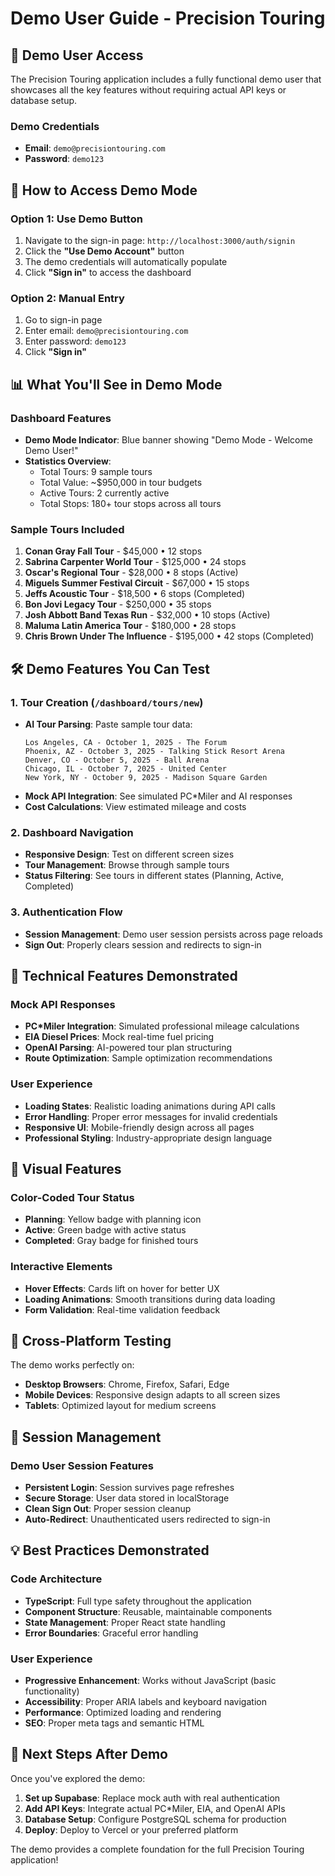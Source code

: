 # Demo User Guide - Precision Touring

## 🎯 Demo User Access

The Precision Touring application includes a fully functional demo user that showcases all the key features without requiring actual API keys or database setup.

### Demo Credentials
- **Email**: `demo@precisiontouring.com`
- **Password**: `demo123`

## 🚀 How to Access Demo Mode

### Option 1: Use Demo Button
1. Navigate to the sign-in page: `http://localhost:3000/auth/signin`
2. Click the **"Use Demo Account"** button
3. The demo credentials will automatically populate
4. Click **"Sign in"** to access the dashboard

### Option 2: Manual Entry
1. Go to sign-in page
2. Enter email: `demo@precisiontouring.com`
3. Enter password: `demo123`
4. Click **"Sign in"**

## 📊 What You'll See in Demo Mode

### Dashboard Features
- **Demo Mode Indicator**: Blue banner showing "Demo Mode - Welcome Demo User!"
- **Statistics Overview**: 
  - Total Tours: 9 sample tours
  - Total Value: ~$950,000 in tour budgets
  - Active Tours: 2 currently active
  - Total Stops: 180+ tour stops across all tours

### Sample Tours Included
1. **Conan Gray Fall Tour** - $45,000 • 12 stops
2. **Sabrina Carpenter World Tour** - $125,000 • 24 stops  
3. **Oscar's Regional Tour** - $28,000 • 8 stops (Active)
4. **Miguels Summer Festival Circuit** - $67,000 • 15 stops
5. **Jeffs Acoustic Tour** - $18,500 • 6 stops (Completed)
6. **Bon Jovi Legacy Tour** - $250,000 • 35 stops
7. **Josh Abbott Band Texas Run** - $32,000 • 10 stops (Active)
8. **Maluma Latin America Tour** - $180,000 • 28 stops
9. **Chris Brown Under The Influence** - $195,000 • 42 stops (Completed)

## 🛠️ Demo Features You Can Test

### 1. Tour Creation (`/dashboard/tours/new`)
- **AI Tour Parsing**: Paste sample tour data:
  ```
  Los Angeles, CA - October 1, 2025 - The Forum
  Phoenix, AZ - October 3, 2025 - Talking Stick Resort Arena
  Denver, CO - October 5, 2025 - Ball Arena
  Chicago, IL - October 7, 2025 - United Center
  New York, NY - October 9, 2025 - Madison Square Garden
  ```
- **Mock API Integration**: See simulated PC*Miler and AI responses
- **Cost Calculations**: View estimated mileage and costs

### 2. Dashboard Navigation
- **Responsive Design**: Test on different screen sizes
- **Tour Management**: Browse through sample tours
- **Status Filtering**: See tours in different states (Planning, Active, Completed)

### 3. Authentication Flow
- **Session Management**: Demo user session persists across page reloads
- **Sign Out**: Properly clears session and redirects to sign-in

## 🔧 Technical Features Demonstrated

### Mock API Responses
- **PC*Miler Integration**: Simulated professional mileage calculations
- **EIA Diesel Prices**: Mock real-time fuel pricing
- **OpenAI Parsing**: AI-powered tour plan structuring
- **Route Optimization**: Sample optimization recommendations

### User Experience
- **Loading States**: Realistic loading animations during API calls
- **Error Handling**: Proper error messages for invalid credentials
- **Responsive UI**: Mobile-friendly design across all pages
- **Professional Styling**: Industry-appropriate design language

## 🎨 Visual Features

### Color-Coded Tour Status
- **Planning**: Yellow badge with planning icon
- **Active**: Green badge with active status
- **Completed**: Gray badge for finished tours

### Interactive Elements
- **Hover Effects**: Cards lift on hover for better UX
- **Loading Animations**: Smooth transitions during data loading
- **Form Validation**: Real-time validation feedback

## 📱 Cross-Platform Testing

The demo works perfectly on:
- **Desktop Browsers**: Chrome, Firefox, Safari, Edge
- **Mobile Devices**: Responsive design adapts to all screen sizes
- **Tablets**: Optimized layout for medium screens

## 🔄 Session Management

### Demo User Session Features
- **Persistent Login**: Session survives page refreshes
- **Secure Storage**: User data stored in localStorage
- **Clean Sign Out**: Proper session cleanup
- **Auto-Redirect**: Unauthenticated users redirected to sign-in

## 💡 Best Practices Demonstrated

### Code Architecture
- **TypeScript**: Full type safety throughout the application
- **Component Structure**: Reusable, maintainable components
- **State Management**: Proper React state handling
- **Error Boundaries**: Graceful error handling

### User Experience
- **Progressive Enhancement**: Works without JavaScript (basic functionality)
- **Accessibility**: Proper ARIA labels and keyboard navigation
- **Performance**: Optimized loading and rendering
- **SEO**: Proper meta tags and semantic HTML

## 🚀 Next Steps After Demo

Once you've explored the demo:
1. **Set up Supabase**: Replace mock auth with real authentication
2. **Add API Keys**: Integrate actual PC*Miler, EIA, and OpenAI APIs
3. **Database Setup**: Configure PostgreSQL schema for production
4. **Deploy**: Deploy to Vercel or your preferred platform

The demo provides a complete foundation for the full Precision Touring application!
